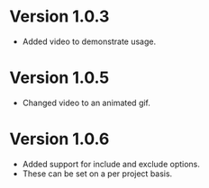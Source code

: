 # Version 1.0.3
* Added video to demonstrate usage.

# Version 1.0.5
* Changed video to an animated gif.

# Version 1.0.6
* Added support for include and exclude options.
* These can be set on a per project basis.